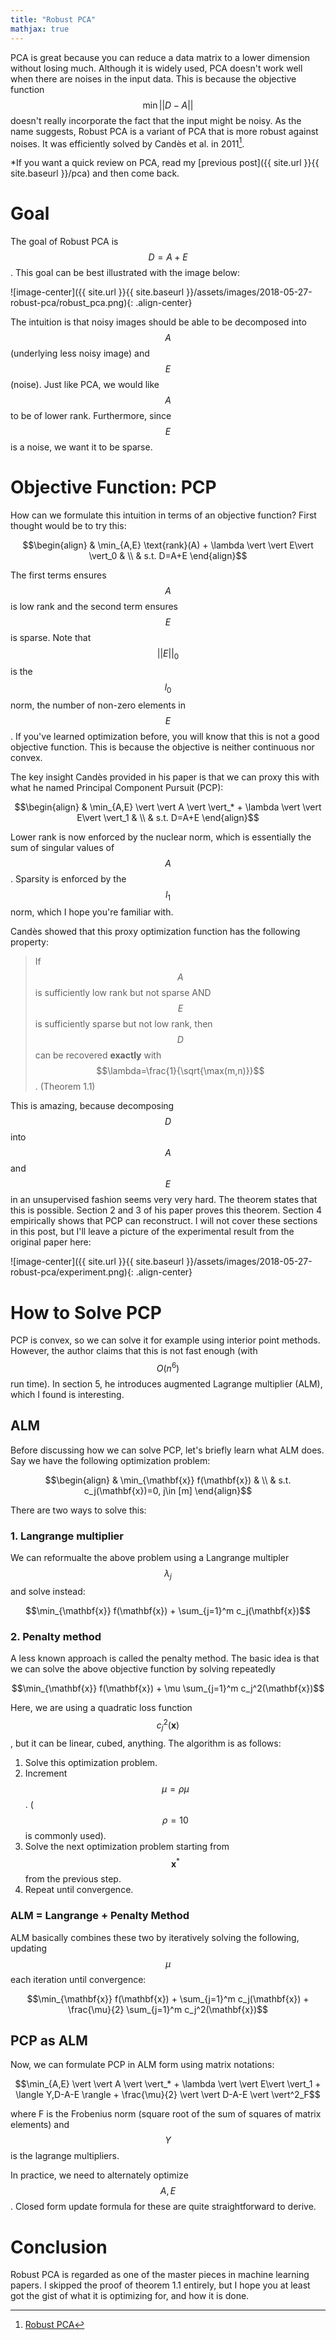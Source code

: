 ```yaml
---
title: "Robust PCA"
mathjax: true
---
```


PCA is great because you can reduce a data matrix to a lower dimension without losing much. Although it is widely used, PCA doesn't work well when there are noises in the input data. This is because the objective function $$\min \vert \vert D-A \vert \vert$$ doesn't really incorporate the fact that the input might be noisy. As the name suggests, Robust PCA is a variant of PCA that is more robust against noises. It was efficiently solved by Candès et al. in 2011[^1].

\*If you want a quick review on PCA, read my [previous post]({{ site.url }}{{ site.baseurl }}/pca) and then come back.

# Goal

The goal of Robust PCA is $$D=A+E$$. This goal can be best illustrated with the image below:

![image-center]({{ site.url }}{{ site.baseurl }}/assets/images/2018-05-27-robust-pca/robust_pca.png){: .align-center}

The intuition is that noisy images should be able to be decomposed into $$A$$ (underlying less noisy image) and $$E$$ (noise). Just like PCA, we would like $$A$$ to be of lower rank. Furthermore, since $$E$$ is a noise, we want it to be sparse.

# Objective Function: PCP

How can we formulate this intuition in terms of an objective function? First thought would be to try this:

$$\begin{align}
& \min_{A,E} \text{rank}(A) + \lambda \vert \vert E\vert \vert_0 & \\
& s.t. D=A+E
\end{align}$$  

The first terms ensures $$A$$ is low rank and the second term ensures $$E$$ is sparse. Note that $$\vert \vert E\vert \vert_0$$ is the  $$l_0$$ norm, the number of non-zero elements in $$E$$. If you've learned optimization before, you will know that this is not a good objective function. This is because the objective is neither continuous nor convex.

The key insight Candès provided in his paper is that we can proxy this with what he named Principal Component Pursuit (PCP):

$$\begin{align}
& \min_{A,E} \vert \vert A \vert \vert_* + \lambda \vert \vert E\vert \vert_1 & \\
& s.t. D=A+E
\end{align}$$

Lower rank is now enforced by the nuclear norm, which is essentially the sum of singular values of $$A$$. Sparsity is enforced by the $$l_1$$ norm, which I hope you're familiar with.

Candès showed that this proxy optimization function has the following property:

> If $$A$$ is sufficiently low rank but not sparse AND $$E$$ is sufficiently sparse but not low rank, then $$D$$ can be recovered **exactly** with $$\lambda=\frac{1}{\sqrt{\max(m,n)}}$$. (Theorem 1.1)

This is amazing, because decomposing $$D$$ into $$A$$ and $$E$$ in an unsupervised fashion seems very very hard. The theorem states that this is possible.
Section 2 and 3 of his paper proves this theorem. Section 4 empirically shows that PCP can reconstruct. I will not cover these sections in this post, but I'll leave a picture of the experimental result from the original paper here:

![image-center]({{ site.url }}{{ site.baseurl }}/assets/images/2018-05-27-robust-pca/experiment.png){: .align-center}


# How to Solve PCP

PCP is convex, so we can solve it for example using interior point methods. However, the author claims that this is not fast enough (with $$O(n^6)$$ run time). In section 5, he introduces augmented Lagrange multiplier (ALM), which I found is interesting.

## ALM

Before discussing how we can solve PCP, let's briefly learn what ALM does.
Say we have the following optimization problem:

$$\begin{align}
& \min_{\mathbf{x}} f(\mathbf{x}) & \\
& s.t. c_j(\mathbf{x})=0, j\in [m]
\end{align}$$

There are two ways to solve this:

### 1. Langrange multiplier

We can reformualte the above problem using a Langrange multipler $$\lambda_j$$ and solve instead:

$$\min_{\mathbf{x}} f(\mathbf{x}) + \sum_{j=1}^m c_j(\mathbf{x})$$

### 2. Penalty method

A less known approach is called the penalty method. The basic idea is that we can solve the above objective function by solving repeatedly

$$\min_{\mathbf{x}} f(\mathbf{x}) + \mu \sum_{j=1}^m c_j^2(\mathbf{x})$$

Here, we are using a quadratic loss function $$c_j^2(\mathbf{x})$$, but it can be linear, cubed, anything. The algorithm is as follows:

1. Solve this optimization problem.
2. Increment $$\mu=\rho \mu$$. ($$\rho=10$$ is commonly used).
3. Solve the next optimization problem starting from $$\mathbf{x}^* $$ from the previous step.
4. Repeat until convergence.

### ALM = Langrange + Penalty Method

ALM basically combines these two by iteratively solving the following, updating $$\mu$$ each iteration until convergence:

$$\min_{\mathbf{x}} f(\mathbf{x}) + \sum_{j=1}^m c_j(\mathbf{x}) + \frac{\mu}{2} \sum_{j=1}^m c_j^2(\mathbf{x})$$


## PCP as ALM

Now, we can formulate PCP in ALM form using matrix notations:

$$\min_{A,E} \vert \vert A \vert \vert_* + \lambda \vert \vert E\vert \vert_1 + \langle Y,D-A-E \rangle + \frac{\mu}{2} \vert \vert D-A-E \vert \vert^2_F$$

where F is the Frobenius norm (square root of the sum of squares of matrix elements) and $$Y$$ is the lagrange multipliers.

In practice, we need to alternately optimize $$A,E$$. Closed form update formula for these are quite straightforward to derive.

# Conclusion

Robust PCA is regarded as one of the master pieces in machine learning papers. I skipped the proof of theorem 1.1 entirely, but I hope you at least got the gist of what it is optimizing for, and how it is done.

[^1]: [Robust PCA](https://statweb.stanford.edu/~candes/papers/RobustPCA.pdf)
